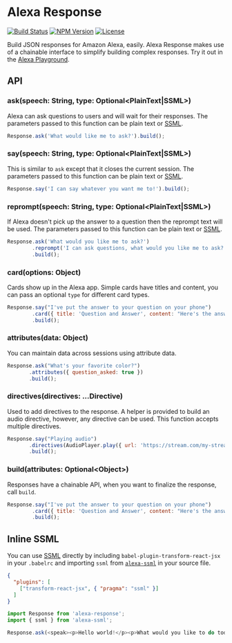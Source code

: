 # Alexa Response

[![Build Status](https://travis-ci.org/cameronhunter/alexa-response.svg?branch=master)](https://travis-ci.org/cameronhunter/alexa-response) [![NPM Version](https://img.shields.io/npm/v/alexa-response.svg)](https://npmjs.org/package/alexa-response) [![License](https://img.shields.io/npm/l/alexa-response.svg)](https://github.com/cameronhunter/alexa-response/blob/master/LICENSE.md)

Build JSON responses for Amazon Alexa, easily. Alexa Response makes use of a
chainable interface to simplify building complex responses. Try it out in the
[Alexa Playground](http://cameronhunter.github.io/alexa-playground/).

## API

### ask(speech: String, type: Optional\<PlainText|SSML\>)

Alexa can ask questions to users and will wait for their responses. The
parameters passed to this function can be plain text or [SSML](https://developer.amazon.com/public/solutions/alexa/alexa-skills-kit/docs/speech-synthesis-markup-language-ssml-reference).

```javascript
Response.ask('What would like me to ask?').build();
```

### say(speech: String, type: Optional\<PlainText|SSML\>)

This is similar to `ask` except that it closes the current session. The
parameters passed to this function can be plain text or [SSML](https://developer.amazon.com/public/solutions/alexa/alexa-skills-kit/docs/speech-synthesis-markup-language-ssml-reference).

```javascript
Response.say('I can say whatever you want me to!').build();
```

### reprompt(speech: String, type: Optional\<PlainText|SSML\>)

If Alexa doesn't pick up the answer to a question then the reprompt text will be
used. The parameters passed to this function can be plain text or [SSML](https://developer.amazon.com/public/solutions/alexa/alexa-skills-kit/docs/speech-synthesis-markup-language-ssml-reference).

```javascript
Response.ask('What would you like me to ask?')
        .reprompt('I can ask questions, what would you like me to ask?')
        .build();
```

### card(options: Object)

Cards show up in the Alexa app. Simple cards have titles and content, you can
pass an optional `type` for different card types.

```javascript
Response.say("I've put the answer to your question on your phone")
        .card({ title: 'Question and Answer', content: "Here's the answer to your question" })
        .build();
```

### attributes(data: Object)

You can maintain data across sessions using attribute data.

```javascript
Response.ask("What's your favorite color?")
       .attributes({ question_asked: true })
       .build();
```

### directives(directives: ...Directive)

Used to add directives to the response. A helper is provided to build an audio
directive, however, any directive can be used. This function accepts multiple
directives.

```javascript
Response.say("Playing audio")
       .directives(AudioPlayer.play({ url: 'https://stream.com/my-stream.mp3' }))
       .build();
```

### build(attributes: Optional\<Object\>)

Responses have a chainable API, when you want to finalize the response, call
`build`.

```javascript
Response.say("I've put the answer to your question on your phone")
        .card({ title: 'Question and Answer', content: "Here's the answer to your question" })
        .build();
```

## Inline SSML

You can use [SSML](https://developer.amazon.com/public/solutions/alexa/alexa-skills-kit/docs/speech-synthesis-markup-language-ssml-reference)
directly by including `babel-plugin-transform-react-jsx` in your `.babelrc` and
importing `ssml` from [`alexa-ssml`](https://github.com/nickclaw/alexa-ssml) in your source file.

```json
{
  "plugins": [
    ["transform-react-jsx", { "pragma": "ssml" }]
  ]
}
```

```javascript
import Response from 'alexa-response';
import { ssml } from 'alexa-ssml';

Response.ask(<speak><p>Hello world!</p><p>What would you like to do today?</p></speak>).build();
```
